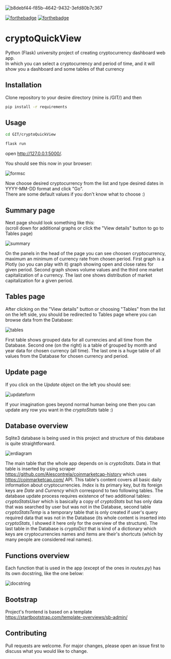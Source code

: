 ![b8debf44-f85b-4642-9432-3efd80b7c367](https://user-images.githubusercontent.com/41793223/51441307-7ef0db00-1cd0-11e9-9263-c7c8d15d817d.png)

[![forthebadge](https://forthebadge.com/images/badges/made-with-python.svg)](https://forthebadge.com)
[![forthebadge](https://forthebadge.com/images/badges/60-percent-of-the-time-works-every-time.svg)](https://forthebadge.com) 

# cryptoQuickView
Python (Flask) university project of creating cryptocurrency dashboard web app.\
In which you can select a cryptocurrency and period of time, and it will show you a dashboard and some tables of that currency

## Installation

Clone repository to your desire directory (mine is /GIT/) and then

```bash
pip install -r requirements
```

## Usage

```bash
cd GIT/cryptoQuickView
```
```bash
flask run
```
open http://127.0.0.1:5000/.

You should see this now in your browser:

![formsc](https://user-images.githubusercontent.com/41793223/51444189-cbe6a880-1cf4-11e9-859c-18fa3482a48e.PNG)

Now choose desired cryptocurrency from the list and type desired dates in YYYY-MM-DD format and click "Go".\
There are some default values if you don't know what to choose :)

## Summary page

Next page should look something like this:\
(scroll down for additional graphs or click the "View details" button to go to Tables page)

![summary](https://user-images.githubusercontent.com/41793223/51430799-6c1ecd80-1c20-11e9-80b1-e8edda7ce578.jpg)

On the panels in the head of the page you can see choosen cryptocurrency, maximum an minimum of currency rate from chosen period.
First graph is a Plotly (so you can play with it) graph showing open and close rates for given period. Second graph shows volume values and the third one market capitalization of a currency.
The last one shows distribution of market capitalization for a given period.

## Tables page

After clicking on the "View details" button or choosing "Tables" from the list on the left side, 
you should be redirected to Tables page where you can browse data from the Database:

![tables](https://user-images.githubusercontent.com/41793223/51430857-1e569500-1c21-11e9-8a06-bce71b7064a7.jpg)

First table shows grouped data for all currencies and all time from the Database.
Second one (on the right) is a table of grouped by month and year data for chosen currency (all time).
The last one is a huge table of all values from the Database for chosen currency and period.

## Update page

If you click on the _Update_ object on the left you should see:

![updateform](https://user-images.githubusercontent.com/41793223/51444196-02bcbe80-1cf5-11e9-97da-f69d50a9d3aa.PNG)

If your imagination goes beyond normal human being one then you can update any row you want in the _cryptoStats_ table :)
## Database overview

Sqlite3 database is being used in this project and structure of this database is quite straightforward.

![erdiagram](https://user-images.githubusercontent.com/41793223/51440405-fd487f80-1cc6-11e9-93fa-9327bdf104e8.jpg)

The main table that the whole app depends on is _cryptoStats_. Data in that table is inserted by using scraper https://github.com/Alescontrela/coinmarketcap-history which uses https://coinmarketcap.com/ API. This table's content covers all basic daily information about cryptocurrencies. _Index_ is its primary key, but its foreign keys are _Date_ and _Currency_ which correspond to two following tables. The database update process requires existence of two additional tables: _cryptoStatsUser_ which is basically a copy of _cryptoStats_ but has only data that was searched by user but was not in the Database, second table _cryptoStatsTemp_ is a temporary table that is only created if user's query required data that was not in the Database (its whole content is inserted into _cryptoStats_, I showed it here only for the overview of the structure). The last table in the Database is _cryptoDict_ that is kind of a dictionary which keys are cryptocurrencies names and items are their's shortcuts (which by many people are considered real names).

## Functions overview

Each function that is used in the app (except of the ones in _routes.py_) has its own docstring, like the one below:

![docstring](https://user-images.githubusercontent.com/41793223/51441083-2e787e00-1cce-11e9-8771-8c621e846bab.PNG)

## Bootstrap

Project's frontend is based on a template https://startbootstrap.com/template-overviews/sb-admin/

## Contributing
Pull requests are welcome. For major changes, please open an issue first to discuss what you would like to change.
